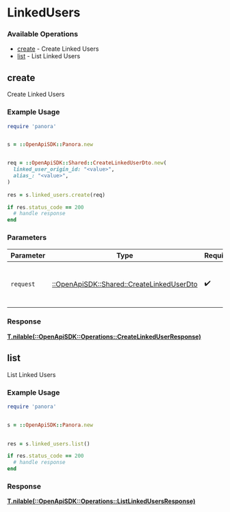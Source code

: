 # LinkedUsers


### Available Operations

* [create](#create) - Create Linked Users
* [list](#list) - List Linked Users

## create

Create Linked Users

### Example Usage

```ruby
require 'panora'


s = ::OpenApiSDK::Panora.new


req = ::OpenApiSDK::Shared::CreateLinkedUserDto.new(
  linked_user_origin_id: "<value>",
  alias_: "<value>",
)
    
res = s.linked_users.create(req)

if res.status_code == 200
  # handle response
end

```

### Parameters

| Parameter                                                                               | Type                                                                                    | Required                                                                                | Description                                                                             |
| --------------------------------------------------------------------------------------- | --------------------------------------------------------------------------------------- | --------------------------------------------------------------------------------------- | --------------------------------------------------------------------------------------- |
| `request`                                                                               | [::OpenApiSDK::Shared::CreateLinkedUserDto](../../models/shared/createlinkeduserdto.md) | :heavy_check_mark:                                                                      | The request object to use for the request.                                              |


### Response

**[T.nilable(::OpenApiSDK::Operations::CreateLinkedUserResponse)](../../models/operations/createlinkeduserresponse.md)**


## list

List Linked Users

### Example Usage

```ruby
require 'panora'


s = ::OpenApiSDK::Panora.new

    
res = s.linked_users.list()

if res.status_code == 200
  # handle response
end

```


### Response

**[T.nilable(::OpenApiSDK::Operations::ListLinkedUsersResponse)](../../models/operations/listlinkedusersresponse.md)**

